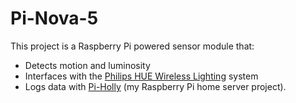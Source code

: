 Pi-Nova-5
=========

This project is a Raspberry Pi powered sensor module that: 

* Detects motion and luminosity
* Interfaces with the [Philips HUE Wireless Lighting](http://www.meethue.com) system
* Logs data with [Pi-Holly](https://github.com/projectweekend/Pi-Holly) (my Raspberry Pi home server project).
